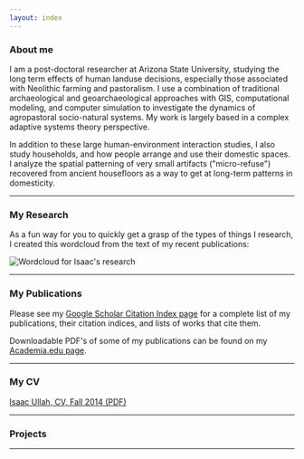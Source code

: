 ```yaml
---
layout: index
---
```

###  About me

I am a post-doctoral researcher at Arizona State University, studying the long term effects of human landuse decisions, especially those associated with Neolithic farming and pastoralism. I use a combination of traditional archaeological and geoarchaeological approaches with GIS, computational modeling, and computer simulation to investigate the dynamics of agropastoral socio-natural systems. My work is largely based in a complex adaptive systems theory perspective.

In addition to these large human-environment interaction studies, I also study households, and how people arrange and use their domestic spaces. I analyze the spatial patterning of very small artifacts ("micro-refuse") recovered from ancient housefloors as a way to get at long-term patterns in domesticity.

* * *

###  My Research

As a fun way for you to quickly get a grasp of the types of things I research, I created this wordcloud from the text of my recent publications:

![Wordcloud for Isaac's research][1]

* * *

###  My Publications

Please see my [Google Scholar Citation Index page][2] for a complete list of my publications, their citation indices, and lists of works that cite them.

Downloadable PDF's of some of my publications can be found on my [Academia.edu page][3].

* * *

###  My CV

[Isaac Ullah, CV, Fall 2014 (PDF)][4]

* * *

###  Projects

* * *

[1]: http://isaacullah.github.io/images/total_wordcloud.png
[2]: http://scholar.google.com/citations?hl=en&user=Rrg5NlUAAAAJ
[3]: https://asu.academia.edu/IsaacUllah
[4]: http://isaacullah.github.io/pdf/Isaac_Ullah_CV.pdf
